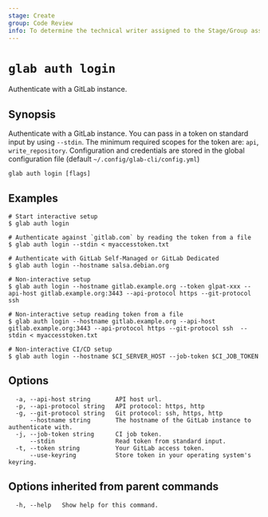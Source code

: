 ```yaml
---
stage: Create
group: Code Review
info: To determine the technical writer assigned to the Stage/Group associated with this page, see https://about.gitlab.com/handbook/product/ux/technical-writing/#assignments
---
```


<!--
This documentation is auto generated by a script.
Please do not edit this file directly. Run `make gen-docs` instead.
-->

# `glab auth login`

Authenticate with a GitLab instance.

## Synopsis

Authenticate with a GitLab instance.
You can pass in a token on standard input by using `--stdin`.
The minimum required scopes for the token are: `api`, `write_repository`.
Configuration and credentials are stored in the global configuration file (default `~/.config/glab-cli/config.yml`)

```plaintext
glab auth login [flags]
```

## Examples

```console
# Start interactive setup
$ glab auth login

# Authenticate against `gitlab.com` by reading the token from a file
$ glab auth login --stdin < myaccesstoken.txt

# Authenticate with GitLab Self-Managed or GitLab Dedicated
$ glab auth login --hostname salsa.debian.org

# Non-interactive setup
$ glab auth login --hostname gitlab.example.org --token glpat-xxx --api-host gitlab.example.org:3443 --api-protocol https --git-protocol ssh

# Non-interactive setup reading token from a file
$ glab auth login --hostname gitlab.example.org --api-host gitlab.example.org:3443 --api-protocol https --git-protocol ssh  --stdin < myaccesstoken.txt

# Non-interactive CI/CD setup
$ glab auth login --hostname $CI_SERVER_HOST --job-token $CI_JOB_TOKEN

```

## Options

```plaintext
  -a, --api-host string       API host url.
  -p, --api-protocol string   API protocol: https, http
  -g, --git-protocol string   Git protocol: ssh, https, http
      --hostname string       The hostname of the GitLab instance to authenticate with.
  -j, --job-token string      CI job token.
      --stdin                 Read token from standard input.
  -t, --token string          Your GitLab access token.
      --use-keyring           Store token in your operating system's keyring.
```

## Options inherited from parent commands

```plaintext
  -h, --help   Show help for this command.
```
